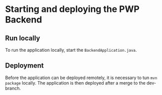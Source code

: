 # Starting and deploying the PWP Backend

## Run locally

To run the application locally, start the `BackendApplication.java`.

## Deployment

Before the application can be deployed remotely, it is necessary to tun `mvn package` locally. The application is then deployed after a merge to the dev-branch.
